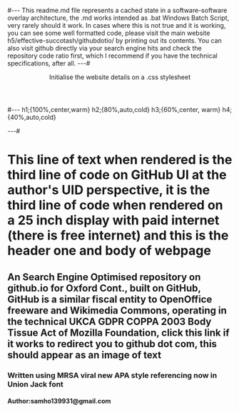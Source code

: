 #---  This readme.md file represents a cached state in a software-software overlay architecture, the .md works intended as .bat Windows Batch Script, very rarely should it work.         In cases where this is not true and it is working, you can see some well formatted code, please visit the main website h5/effective-succotash/githubdotio/ by printing out its contents. You can also visit github directly via your search engine hits and check the repository code ratio first, which I recommend if you have the technical specifications, after all. ---#
 <!DOCTYPE HTML><a href= -Path . -Type . -Value .><title>effective-succotash</title></a><header href= index.html>Initialise the website details on a .css stylesheet</header><body>#--- h1;{100%,center,warm} h2;{80%,auto,cold} h3;{60%,center, warm} h4;{40%,auto,cold}
 ---# <h1 href= stylesheet.css> This line of text when rendered is the third line of code on GitHub UI at the author's UID perspective, it is the third line of code when rendered on a 25 inch display with paid internet (there is free internet) and this is the header one and body of webpage</h1></body>
<h2 src= github.com> An Search Engine Optimised repository on github.io for Oxford Cont., built on GitHub, GitHub is a similar fiscal entity to OpenOffice freeware and Wikimedia Commons, operating in the technical UKCA GDPR COPPA 2003 Body Tissue Act of Mozilla Foundation, click this link if it works to redirect you to github dot com, this should appear as an image of text </h2>
<h3><footer>Written using MRSA viral new APA style referencing now in Union Jack font</footer></h3><h4>Author:samho139931@gmail.com</h4>
